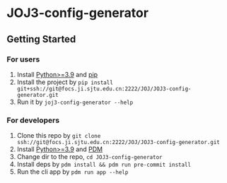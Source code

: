 # JOJ3-config-generator

## Getting Started

### For users

1. Install [Python>=3.9](https://www.python.org/) and [pip](https://pip.pypa.io/)
2. Install the project by `pip install git+ssh://git@focs.ji.sjtu.edu.cn:2222/JOJ/JOJ3-config-generator.git`
3. Run it by `joj3-config-generator --help`

### For developers

1. Clone this repo by `git clone ssh://git@focs.ji.sjtu.edu.cn:2222/JOJ/JOJ3-config-generator.git`
2. Install [Python>=3.9](https://www.python.org/) and [PDM](https://pdm-project.org/)
3. Change dir to the repo, `cd JOJ3-config-generator`
4. Install deps by `pdm install && pdm run pre-commit install`
5. Run the cli app by `pdm run app --help`
